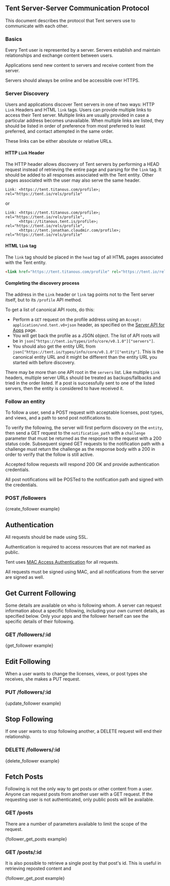 ## Tent Server-Server Communication Protocol

This document describes the protocol that Tent servers use to communicate with
each other.

### Basics

Every Tent user is represented by a server. Servers establish and maintain relationships and exchange content between users. 

Applications send new content to servers and receive content from the server.

Servers should always be online and be accessible over HTTPS.

### Server Discovery

Users and applications discover Tent servers in one of two ways: HTTP `Link` Headers and HTML `link` tags. Users can provide multiple links to access their Tent server. Multiple links are usually provided in case a particular address becomes unavailable. When multiple links are listed, they should be listed in order of preference from most preferred to least preferred, and contact attempted in the same order.

These links can be either absolute or relative URLs.

#### HTTP `Link` Header

The HTTP header allows discovery of Tent servers by performing a HEAD request
instead of retrieving the entire page and parsing for the `link` tag. It should be
added to all responses associated with the Tent entity. Other pages associated with the user may also serve the same header.

```text
Link: <https://tent.titanous.com/profile>; rel="https://tent.io/rels/profile"
```

or

```text
Link: <https://tent.titanous.com/profile>; rel="https://tent.io/rels/profile",
      <https://titanous.tent.is/profile>; rel="https://tent.io/rels/profile",
      <https://tent.jonathan.cloudmir.com/profile>; rel="https://tent.io/rels/profile"
```

#### HTML `link` tag

The `link` tag should be placed in the `head` tag of all HTML pages associated
with the Tent entity.

```html
<link href="https://tent.titanous.com/profile" rel="https://tent.io/rels/profile" />
```

#### Completing the discovery process

The address in the `Link` header or `link` tag points not to the Tent server itself, but to its `/profile` API method.

To get a list of canonical API roots, do this:

* Perform a `GET` request on the profile address using an `Accept: application/vnd.tent.v0+json` header, as specified on the [Server API for Apps](http://tent.io/docs/app-server) page.
* You will get back the profile as a JSON object. The list of API roots will be in `json["https://tent.io/types/info/core/v0.1.0"]["servers"]`.
* You should also get the entity URL from `json["https://tent.io/types/info/core/v0.1.0"]["entity"]`.  This is the canonical entity URL and it might be different than the entity URL you started with before discovery.

There may be more than one API root in the `servers` list.  Like multiple `Link` headers, multiple server URLs should be
treated as backups/fallbacks and tried in the order listed. If a post is successfully sent to one of the listed
servers, then the entity is considered to have received it.

### Follow an entity

To follow a user, send a POST request with acceptable licenses, post types, and
views, and a path to send post notifications to.

To verify the following, the server will first perform discovery on the
`entity`, then send a GET request to the `notification_path` with a `challenge`
parameter that must be returned as the response to the request with a 200 status
code. Subsequent signed GET requests to the notification path with a challenge
must return the challenge as the response body with a 200 in order to verify
that the follow is still active.

Accepted follow requests will respond 200 OK and provide authentication
credentials.

All post notifications will be POSTed to the notification path and signed with
the credentials.

### POST /followers

{create_follower example}


## Authentication


All requests should be made using SSL.

Authentication is required to access resources that are not marked as public.

Tent uses [MAC Access
Authentication](http://tools.ietf.org/html/draft-ietf-oauth-v2-http-mac-01)
for all requests.

All requests must be signed using MAC, and all notifications from the server
are signed as well.


## Get Current Following

Some details are available on who is following whom. A server can request information about a specific following, including your own current details, as specified below. Only your apps and the follower herself can see the specific details of their following.

### GET /followers/:id

{get_follower example}


## Edit Following

When a user wants to change the licenses, views, or post types she receives, she makes a PUT request.

### PUT /followers/:id

{update_follower example}


## Stop Following

If one user wants to stop following another, a DELETE request will end their relationship.

### DELETE /followers/:id

{delete_follower example}


## Fetch Posts

Following is not the only way to get posts or other content from a user. Anyone can request posts from another user with a GET request. If the requesting user is not authenticated, only public posts will be available. 

### GET /posts

There are a number of parameters available to limit the scope of the request.

{follower_get_posts example}

### GET /posts/:id

It is also possible to retrieve a single post by that post's id. This is useful in retrieving reposted content and 

{follower_get_post example}
